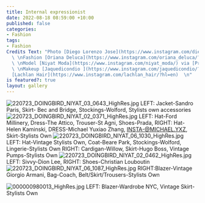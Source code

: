```yaml
---
title: Internal expressionist
date: 2022-08-18 08:59:00 +10:00
published: false
categories:
- Fashion
tags:
- Fashion
Credits Text: "Photo [Diego Lorenzo Jose](https://www.instagram.com/diegolorenzojose/?hl=en)
  \ \nFashion [Oriana Deluca](https://www.instagram.com/oriana_deluca/?max_id=1700696905577494160)
  \ \nModel [Niyat Moda](https://www.instagram.com/niyat_moda/) via [Priscillas](https://www.instagram.com/priscillasmodels/?hl=en)
  \ \nMakeup [Jaquedicondio ](https://www.instagram.com/jaquedicondio/?hl=en)   \nHair
  [Lachlan Hair](https://www.instagram.com/lachlan_hair/?hl=en)  \n"
is featured?: true
layout: gallery
---
```


![220723_DOINGBIRD_NIYAT_03_0643_HighRes.jpg](/uploads/220723_DOINGBIRD_NIYAT_03_0643_HighRes.jpg)
LEFT: Jacket-Sandro Paris, Skirt- Bec and Bridge, Stockings-Wolford, Stylists own accessories
![220723_DOINGBIRD_NIYAT_02_0371_HighRes.jpg](/uploads/220723_DOINGBIRD_NIYAT_02_0371_HighRes.jpg)
LEFT: Hat-Ford Millinery,
Dress-The Attico, Trouser-St Agni,
Shoes-Prada,    RIGHT: Hat-Helen Kaminski,
DRESS-Michael Yuxiao Zhang, INSTA-@MICHAEL.YXZ,
Skirt-Stylists Own
![220723_DOINGBIRD_NIYAT_06_1030_HighRes.jpg](/uploads/220723_DOINGBIRD_NIYAT_06_1030_HighRes.jpg)
LEFT: Hat-Vintage Stylists Own, Coat-Beare Park, Stockings-Wolford, Lingerie-Stylists Own RIGHT: Cardigan-Willow, Skirt-Hugo Boss, Vintage Pumps-Stylists Own
![220723_DOINGBIRD_NIYAT_02_0462_HighRes.jpg](/uploads/220723_DOINGBIRD_NIYAT_02_0462_HighRes.jpg)
LEFT: Sivvy-Dion Lee, RIGHT: Shoes-Christian Louboutin
![220723_DOINGBIRD_NIYAT_06_1087_HighRes.jpg](/uploads/220723_DOINGBIRD_NIYAT_06_1087_HighRes.jpg)
RIGHT:Blazer-Vintage Giorgio Armani, Bag-Coach, Belt/Skirt/Trousers-Stylists Own


![000000980013_HighRes.jpg](/uploads/000000980013_HighRes.jpg)
LEFT: Blazer-Wardrobe NYC, Vintage Skirt-Stylists Own